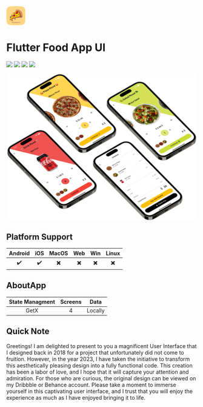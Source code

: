 <img src="https://raw.githubusercontent.com/pouyamaroufi/Flutter-Food-App-UI/master/assets/github/appicon.png" alt="flutter food app ui cover" width='50px' aligment='left'> 

<h1> Flutter Food App UI </h1>

![](https://img.shields.io/github/license/pouyamaroufi/Flutter-Food-App-UI?color=FF5D73&style=for-the-badge)
![](https://img.shields.io/github/languages/pouyamaroufi/Flutter-Food-App-UI?color=6FD08C&label=Size&style=for-the-badge)
![](https://img.shields.io/github/issues/pouyamaroufi/Flutter-Food-App-UI?color=E7E393&style=for-the-badge)
![](https://img.shields.io/github/last-commit/pouyamaroufi/Flutter-Food-App-UI?color=F0F600&style=for-the-badge)
 

<p align="center">
<img src="https://raw.githubusercontent.com/pouyamaroufi/Flutter-Food-App-UI/master/assets/github/pouyamaroufi-foodapp-ui.png" alt="flutter food app ui cover" width='500px' aligment='center'>
</p>

## Platform Support

| Android | iOS | MacOS | Web | Win | Linux |
| :-----: | :-: | :---: | :-: | :-: | :-: |
|   ✔️    | ✔️  |  ✖️  | ✖️  | ✖️ |✖️ | 


## AboutApp

| State Managment | Screens | Data |
| :-------------: | :---: | :-----: |
|      GetX       | 4 |  Locally  | 


## Quick Note
Greetings! I am delighted to present to you a magnificent User Interface that I designed back in 2018 for a project that unfortunately did not come to fruition. However, in the year 2023, I have taken the initiative to transform this aesthetically pleasing design into a fully functional code. This creation has been a labor of love, and I hope that it will capture your attention and admiration. For those who are curious, the original design can be viewed on my Dribbble or Behance account. Please take a moment to immerse yourself in this captivating user interface, and I trust that you will enjoy the experience as much as I have enjoyed bringing it to life.
